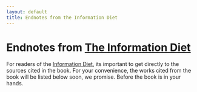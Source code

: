 ```yaml
---
layout: default
title: Endnotes from the Information Diet
---
```

# Endnotes from [The Information Diet](http://amzn.to/infodiet)

For readers of the [Information Diet](http://amzn.to/infodiet), its important to get directly to the sources cited in the book. For your convenience, the works cited from the book will be listed below soon, we promise. Before the book is in your hands.